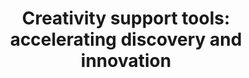 ---
title: "Creativity support tools: accelerating discovery and innovation"
layout: default
year: 2007
authors: [ Ben Shneiderman ]
tags: [ Design Principles, Information Retrieval ]
citation: "Ben Shneiderman. 2007. Creativity support tools: accelerating discovery and innovation. Commun. ACM 50, 12 (December 2007), 20–32. https://doi.org/10.1145/1323688.1323689"
type: Article
links: [https://doi.org/10.1145/1323688.1323689]
link_descriptions: [ DOI ]
---
